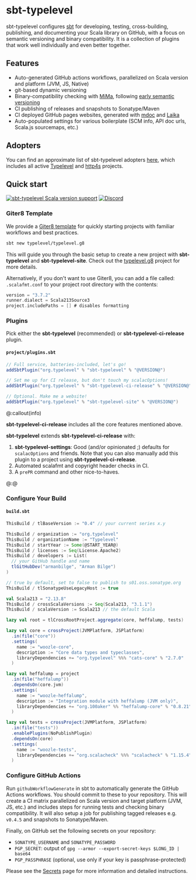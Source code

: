 # sbt-typelevel

sbt-typelevel configures [sbt](https://www.scala-sbt.org/) for developing, testing, cross-building, publishing, and documenting your Scala library on GitHub, with a focus on semantic versioning and binary compatibility. It is a collection of plugins that work well individually and even better together.

## Features

- Auto-generated GitHub actions workflows, parallelized on Scala version and platform (JVM, JS, Native)
- git-based dynamic versioning
- Binary-compatibility checking with [MiMa](https://github.com/lightbend/mima), following [early semantic versioning](https://www.scala-lang.org/blog/2021/02/16/preventing-version-conflicts-with-versionscheme.html#early-semver-and-sbt-version-policy)
- CI publishing of releases and snapshots to Sonatype/Maven
- CI deployed GitHub pages websites, generated with [mdoc](https://github.com/scalameta/mdoc/) and [Laika](https://github.com/typelevel/Laika)
- Auto-populated settings for various boilerplate (SCM info, API doc urls, Scala.js sourcemaps, etc.)

## Adopters

You can find an approximate list of sbt-typelevel adopters [here](https://github.com/typelevel/download-java/network/dependents), which includes all active [Typelevel](https://github.com/typelevel/) and [http4s](https://github.com/http4s/) projects.

## Quick start

[![sbt-typelevel Scala version support](https://index.scala-lang.org/typelevel/sbt-typelevel/sbt-typelevel/latest-by-scala-version.svg?targetType=Sbt)](https://index.scala-lang.org/typelevel/sbt-typelevel/sbt-typelevel)
[![Discord](https://img.shields.io/discord/632277896739946517.svg?label=&logo=discord&logoColor=ffffff&color=404244&labelColor=6A7EC2)](https://discord.gg/D7wY3aH7BQ)

### Giter8 Template

We provide a [Giter8 template](http://www.foundweekends.org/giter8/index.html) for quickly starting projects with familiar workflows and best practices.

```sh
sbt new typelevel/typelevel.g8
```

This will guide you through the basic setup to create a new project with **sbt-typelevel** and **sbt-typelevel-site**.
Check out the [typelevel.g8](https://github.com/typelevel/typelevel.g8) project for more details.

Alternatively, if you don't want to use Giter8, you can add a file called: `.scalafmt.conf` to your project root directory with the contents:
```scala
version = "3.7.2"
runner.dialect = Scala213Source3
project.includePaths = [] # disables formatting
```

### Plugins

Pick either the **sbt-typelevel** (recommended) or **sbt-typelevel-ci-release** plugin.

#### `project/plugins.sbt`

```scala
// Full service, batteries-included, let's go!
addSbtPlugin("org.typelevel" % "sbt-typelevel" % "@VERSION@")

// Set me up for CI release, but don't touch my scalacOptions!
addSbtPlugin("org.typelevel" % "sbt-typelevel-ci-release" % "@VERSION@")

// Optional. Make me a website!
addSbtPlugin("org.typelevel" % "sbt-typelevel-site" % "@VERSION@")
```

@:callout(info)

**sbt-typelevel-ci-release** includes all the core features mentioned above.

**sbt-typelevel** extends **sbt-typelevel-ci-release** with:

1. **sbt-typelevel-settings**: Good (and/or opinionated ;) defaults for `scalacOptions` and friends. Note that you can also manually add this plugin to a project using **sbt-typelevel-ci-release**.
2. Automated scalafmt and copyright header checks in CI.
3. A `prePR` command and other nice-to-haves.

@:@


### Configure Your Build

#### `build.sbt`

```scala
ThisBuild / tlBaseVersion := "0.4" // your current series x.y

ThisBuild / organization := "org.typelevel"
ThisBuild / organizationName := "Typelevel"
ThisBuild / startYear := Some(@START_YEAR@)
ThisBuild / licenses := Seq(License.Apache2)
ThisBuild / developers := List(
  // your GitHub handle and name
  tlGitHubDev("armanbilge", "Arman Bilge")
)

// true by default, set to false to publish to s01.oss.sonatype.org
ThisBuild / tlSonatypeUseLegacyHost := true

val Scala213 = "2.13.8"
ThisBuild / crossScalaVersions := Seq(Scala213, "3.1.1")
ThisBuild / scalaVersion := Scala213 // the default Scala

lazy val root = tlCrossRootProject.aggregate(core, heffalump, tests)

lazy val core = crossProject(JVMPlatform, JSPlatform)
  .in(file("core"))
  .settings(
    name := "woozle-core",
    description := "Core data types and typeclasses",
    libraryDependencies += "org.typelevel" %%% "cats-core" % "2.7.0"
  )

lazy val heffalump = project
  .in(file("heffalump"))
  .dependsOn(core.jvm)
  .settings(
    name := "woozle-heffalump",
    description := "Integration module with heffalump (JVM only)",
    libraryDependencies += "org.100aker" %% "heffalump-core" % "0.8.21"
  )

lazy val tests = crossProject(JVMPlatform, JSPlatform)
  .in(file("tests"))
  .enablePlugins(NoPublishPlugin)
  .dependsOn(core)
  .settings(
    name := "woozle-tests",
    libraryDependencies += "org.scalacheck" %%% "scalacheck" % "1.15.4" % Test
  )
```

### Configure GitHub Actions

Run `githubWorkflowGenerate` in sbt to automatically generate the GitHub Actions workflows.
You should commit to these to your repository.
This will create a CI matrix parallelized on Scala version and target platform (JVM, JS, etc.) and includes steps for running tests and checking binary compatibility.
It will also setup a job for publishing tagged releases e.g. `v0.4.5` and snapshots to Sonatype/Maven.

Finally, on GitHub set the following secrets on your repository:

- `SONATYPE_USERNAME` and `SONATYPE_PASSWORD`
- `PGP_SECRET`: output of `gpg --armor --export-secret-keys $LONG_ID | base64`
- `PGP_PASSPHRASE` (optional, use only if your key is passphrase-protected)

Please see the [Secrets](secrets.md) page for more information and detailed instructions.
